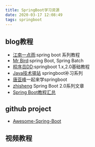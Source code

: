 ```yaml
---
title: SpringBoot学习资源
date: 2020-03-17 12:08:49
tags: springboot 
---
```

## blog教程
  * [江南一点雨](https://www.javaboy.org/categories/Spring-Boot/ ):spring boot 系列教程
  * [Mr Bird](https://mrbird.cc/tags/Spring-Boot/):spring Boot, Spring Batch
  * [程序员DD](http://blog.didispace.com/Spring-Boot%E5%9F%BA%E7%A1%80%E6%95%99%E7%A8%8B/):springboot 1.x,2.0基础教程
  * [Java技术驿站](http://cmsblogs.com/?cat=167) springboot补习系列
  * [唐亚峰](https://blog.battcn.com/categories/SpringBoot/)一起来学springboot 
  * [zhisheng](http://www.54tianzhisheng.cn/tags/SpringBoot/#footer) Spring Boot 2.0系列文章
  * [Spring Boot教程汇总](http://www.springboot.wiki/)
  
## github project
  * [Awesome-Spring-Boot](https://github.com/ityouknow/awesome-spring-boot)
  
## 视频教程